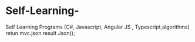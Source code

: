 # Self-Learning-
Self Learning Programs (C#, Javascript, Angular JS , Typescript,algorithms)
retun mvc.json.result Json();
